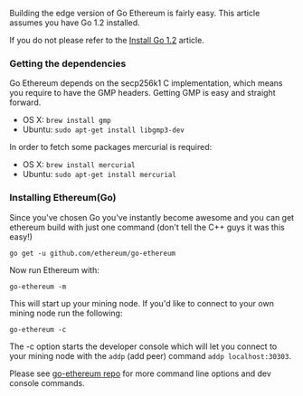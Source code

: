 Building the edge version of Go Ethereum is fairly easy. This article assumes you have Go 1.2 installed. 

If you do not please refer to the [Install Go 1.2](https://github.com/ethereum/go-ethereum/wiki/Installing-Go) article.

### Getting the dependencies

Go Ethereum  depends on the secp256k1 C implementation, which means you require to have the GMP headers. Getting GMP is easy and straight forward.

* OS X: `brew install gmp`
* Ubuntu: `sudo apt-get install libgmp3-dev`

In order to fetch some packages mercurial is required:

* OS X: `brew install mercurial`
* Ubuntu: `sudo apt-get install mercurial`

### Installing Ethereum(Go)

Since you've chosen Go you've instantly become awesome and you can get ethereum build with just one command (don't tell the C++ guys it was this easy!)

`go get -u github.com/ethereum/go-ethereum`

Now run Ethereum with:

`go-ethereum -m`

This will start up your mining node. If you'd like to connect to your own mining node run the following:

`go-ethereum -c`

The -c option starts the developer console which will let you connect to your mining node with the `addp` (add peer) command `addp localhost:30303`.

Please see [go-ethereum repo](https://github.com/ethereum/go-ethereum#command-line-options) for more command line options and dev console commands.
